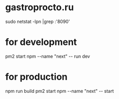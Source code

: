 # gastroprocto.ru

sudo netstat -lpn |grep :'8090'

# for development
pm2 start npm --name "next" -- run dev

# for production
npm run build
pm2 start npm --name "next" -- start
